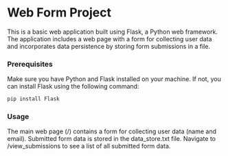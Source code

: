 # Web Form Project

This is a basic web application built using Flask, a Python web framework. The application includes a web page with a form for collecting user data and incorporates data persistence by storing form submissions in a file.

### Prerequisites

Make sure you have Python and Flask installed on your machine. If not, you can install Flask using the following command:

```bash
pip install Flask

```
### Usage

The main web page (/) contains a form for collecting user data (name and email).
Submitted form data is stored in the data_store.txt file.
Navigate to /view_submissions to see a list of all submitted form data.
